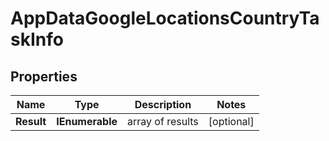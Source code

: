 # AppDataGoogleLocationsCountryTaskInfo


## Properties

| Name | Type | Description | Notes |
|------------ | ------------- | ------------- | -------------|
**Result** | **IEnumerable<AppDataGoogleLocationsCountryResultInfo>** | array of results |[optional]|